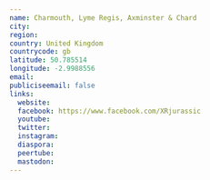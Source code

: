 ```yaml
---
name: Charmouth, Lyme Regis, Axminster & Chard
city:
region:
country: United Kingdom
countrycode: gb
latitude: 50.785514
longitude: -2.9988556
email:
publiciseemail: false
links:
  website:
  facebook: https://www.facebook.com/XRjurassic
  youtube:
  twitter:
  instagram:
  diaspora:
  peertube:
  mastodon:
---
```

